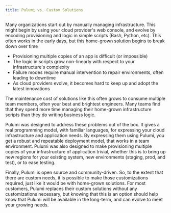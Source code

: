 ```yaml
---
title: Pulumi vs. Custom Solutions
---
```


Many organizations start out by manually managing infrastructure. This might begin by using your cloud provider's web
console, and evolve by encoding provisioning and logic in simple scripts (Bash, Python, etc). This often works in the
early days, but this home-grown solution begins to break down over time

* Provisioning multiple copies of an app is difficult (or impossible)
* The logic in scripts grow non-linearly with respect to your infrastructure's complexity
* Failure modes require manual intervention to repair environments, often leading to downtime
* As cloud providers evolve, it becomes hard to keep up and adopt the latest innovations

The maintenance cost of solutions like this often grows to consume multiple team members, often your best and
brightest engineers. Many teams find that they spend more time managing their home-grown infrastructure scripts
than they do writing business logic.

Pulumi was designed to address these problems out of the box. It gives a real programming model, with familiar
languages, for expressing your cloud infrastructure and application needs. By expressing them using Pulumi, you
get a robust and repeatable deployment model, that works in a team environment. Pulumi was also designed to
make provisioning multiple copies of your infrastructure of application trivial, whether this is to bring up
new regions for your existing system, new environments (staging, prod, and test), or to ease testing.

Finally, Pulumi is open source and community-driven. So, to the extent that there are custom needs, it is possible
to make those customizations required, just like it would be with home-grown solutions. For most customers, Pulumi
replaces their custom solutions without any customizations necessary, but knowing that this is an option should
help know that Pulumi will be available in the long-term, and can evolve to meet your growing needs.
